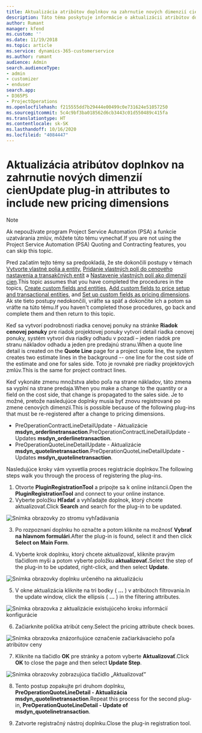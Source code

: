 ```yaml
---
title: Aktualizácia atribútov doplnkov na zahrnutie nových dimenzií cien
description: Táto téma poskytuje informácie o aktualizácii atribútov doplnkov pre dimenzie cien.
author: Rumant
manager: kfend
ms.custom: ''
ms.date: 11/19/2018
ms.topic: article
ms.service: dynamics-365-customerservice
ms.author: rumant
audience: Admin
search.audienceType:
- admin
- customizer
- enduser
search.app:
- D365PS
- ProjectOperations
ms.openlocfilehash: f215555dd7b29444e00499c0e731624e51057250
ms.sourcegitcommit: 5c4c9bf3ba018562d6cb3443c01d550489c415fa
ms.translationtype: HT
ms.contentlocale: sk-SK
ms.lasthandoff: 10/16/2020
ms.locfileid: "4084447"
---
```

# <a name="update-plug-in-attributes-to-include-new-pricing-dimensions"></a><span data-ttu-id="09554-103">Aktualizácia atribútov doplnkov na zahrnutie nových dimenzií cien</span><span class="sxs-lookup"><span data-stu-id="09554-103">Update plug-in attributes to include new pricing dimensions</span></span>

> [!NOTE]
> <span data-ttu-id="09554-104">Ak nepoužívate program Project Service Automation (PSA) a funkcie uzatvárania zmlúv, môžete túto tému vynechať.</span><span class="sxs-lookup"><span data-stu-id="09554-104">If you are not using the Project Service Automation (PSA) Quoting and Contracting features, you can skip this topic.</span></span>

<span data-ttu-id="09554-105">Pred začatím tejto témy sa predpokladá, že ste dokončili postupy v témach [Vytvorte vlastné polia a entity](create-custom-fields-entities.md), [Pridanie vlastných polí do cenového nastavenia a transakčných entít](field-references.md) a [Nastavenie vlastných polí ako dimenzií cien](set-up-pricing-dimensions.md).</span><span class="sxs-lookup"><span data-stu-id="09554-105">This topic assumes that you have completed the procedures in the topics, [Create custom fields and entities](create-custom-fields-entities.md), [Add custom fields to price setup and transactional entities](field-references.md), and [Set up custom fields as pricing dimensions](set-up-pricing-dimensions.md).</span></span> <span data-ttu-id="09554-106">Ak ste tieto postupy nedokončili, vráťte sa späť a dokončite ich a potom sa vráťte na túto tému.</span><span class="sxs-lookup"><span data-stu-id="09554-106">If you haven't completed those procedures, go back and complete them and then return to this topic.</span></span>

<span data-ttu-id="09554-107">Keď sa vytvorí podrobnosti riadka cenovej ponuky na stránke **Riadok cenovej ponuky** pre riadok projektovej ponuky vytvorí detail riadka cenovej ponuky, systém vytvorí dva riadky odhadu v pozadí – jeden riadok pre stranu nákladov odhadu a jeden pre predajnú stranu.</span><span class="sxs-lookup"><span data-stu-id="09554-107">When a quote line detail is created on the **Quote Line** page for a project quote line, the system creates two estimate lines in the background -- one line for the cost side of the estimate and one for sales side.</span></span> <span data-ttu-id="09554-108">Toto je rovnaké pre riadky projektových zmlúv.</span><span class="sxs-lookup"><span data-stu-id="09554-108">This is the same  for project contract lines.</span></span>

<span data-ttu-id="09554-109">Keď vykonáte zmenu množstva alebo poľa na strane nákladov, táto zmena sa vyplní na strane predaja.</span><span class="sxs-lookup"><span data-stu-id="09554-109">When you make a change to the quantity or a field on the cost side, that change is propagated to the sales side.</span></span> <span data-ttu-id="09554-110">Je to možné, pretože nasledujúce doplnky musia byť znovu registrované po zmene cenových dimenzií.</span><span class="sxs-lookup"><span data-stu-id="09554-110">This is possible because of the following plug-ins that must be re-registered after a change to pricing dimensions.</span></span>

- <span data-ttu-id="09554-111">PreOperationContractLineDetailUpdate - Aktualizácie **msdyn_orderlinetransaction**.</span><span class="sxs-lookup"><span data-stu-id="09554-111">PreOperationContractLineDetailUpdate - Updates **msdyn_orderlinetransaction**.</span></span>
- <span data-ttu-id="09554-112">PreOperationQuoteLineDetailUpdate - Aktualizácie **msdyn_quotelinetransaction**.</span><span class="sxs-lookup"><span data-stu-id="09554-112">PreOperationQuoteLineDetailUpdate - Updates **msdyn_quotelinetransaction**.</span></span>

<span data-ttu-id="09554-113">Nasledujúce kroky vám vysvetlia proces registrácie doplnkov.</span><span class="sxs-lookup"><span data-stu-id="09554-113">The following steps walk you through the process of registering the plug-ins.</span></span>

1. <span data-ttu-id="09554-114">Otvorte **PluginRegistrationTool** a pripojte sa k online inštancii.</span><span class="sxs-lookup"><span data-stu-id="09554-114">Open the **PluginRegistrationTool** and connect to your online instance.</span></span>
2. <span data-ttu-id="09554-115">Vyberte položku **Hľadať** a vyhľadajte doplnok, ktorý chcete aktualizovať.</span><span class="sxs-lookup"><span data-stu-id="09554-115">Click **Search** and search for the plug-in to be updated.</span></span>

 ![Snímka obrazovky zo stromu vyhľadávania](media/PRT-1.png)

3. <span data-ttu-id="09554-117">Po rozpoznaní doplnku ho označte a potom kliknite na možnosť **Vybrať na hlavnom formulári**.</span><span class="sxs-lookup"><span data-stu-id="09554-117">After the plug-in is found, select it and then click **Select on Main Form**.</span></span>

4. <span data-ttu-id="09554-118">Vyberte krok doplnku, ktorý chcete aktualizovať, kliknite pravým tlačidlom myši a potom vyberte položku **aktualizovať.**</span><span class="sxs-lookup"><span data-stu-id="09554-118">Select the step of the plug-in to be updated, right-click, and then select **Update**.</span></span>

 ![Snímka obrazovky doplnku určeného na aktualizáciu](media/PRT-2.png)
 
5. <span data-ttu-id="09554-120">V okne aktualizácia kliknite na tri bodky ( **...** ) v atribútoch filtrovania.</span><span class="sxs-lookup"><span data-stu-id="09554-120">In the update window, click the ellipsis ( **...** ) in the filtering attributes.</span></span>

 ![Snímka obrazovka z aktualizácie existujúceho kroku informácií konfigurácie](media/PRT-3.png)
 
6. <span data-ttu-id="09554-122">Začiarknite políčka atribút ceny.</span><span class="sxs-lookup"><span data-stu-id="09554-122">Select the pricing attribute check boxes.</span></span>

 ![Snímka obrazovka znázorňujúce označenie začiarkávacieho poľa atribútov ceny](media/PRT-4.png)

7. <span data-ttu-id="09554-124">Kliknite na tlačidlo **OK** pre stránky a potom vyberte **Aktualizovať**.</span><span class="sxs-lookup"><span data-stu-id="09554-124">Click **OK** to close the page and then select **Update Step**.</span></span>

 ![Snímka obrazovky zobrazujúca tlačidlo „Aktualizovať”](media/PRT-5.png)
 
8. <span data-ttu-id="09554-126">Tento postup zopakujte pri druhom doplnku, **PreOperationQuoteLineDetail - Aktualizácia msdyn_quotelinetransaction**.</span><span class="sxs-lookup"><span data-stu-id="09554-126">Repeat this process for the second plug-in, **PreOperationQuoteLineDetail - Update of msdyn_quotelinetransaction**.</span></span>

9. <span data-ttu-id="09554-127">Zatvorte registračný nástroj doplnku.</span><span class="sxs-lookup"><span data-stu-id="09554-127">Close the plug-in registration tool.</span></span>

